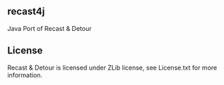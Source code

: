 ## recast4j
Java Port of Recast & Detour

## License

Recast & Detour is licensed under ZLib license, see License.txt for more information.